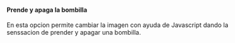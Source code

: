 #### Prende y apaga la bombilla

En esta opcion permite cambiar la imagen con ayuda de Javascript dando la senssacion de prender y apagar una bombilla.